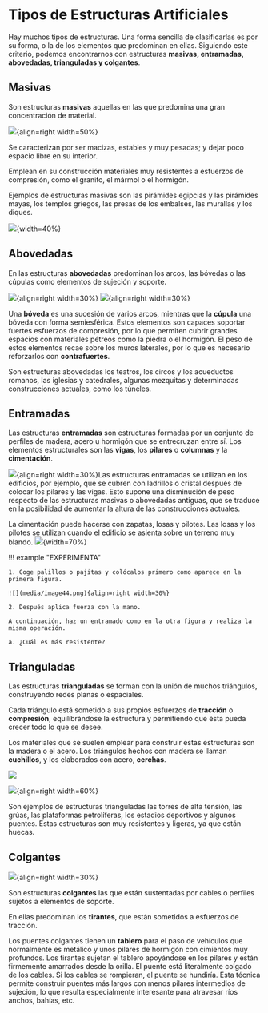 # Tipos de Estructuras Artificiales

Hay muchos tipos de estructuras. Una forma sencilla de clasificarlas es
por su forma, o la de los elementos que predominan en ellas. Siguiendo
este criterio, podemos encontrarnos con estructuras **masivas,
entramadas, abovedadas, trianguladas y colgantes**.

## Masivas

Son estructuras **masivas** aquellas en las que predomina una gran
concentración de material.

![](../media/image36.png){align=right width=50%}

Se caracterizan por ser macizas, estables y muy pesadas; y dejar poco
espacio libre en su interior.

Emplean en su construcción materiales muy
resistentes a esfuerzos de compresión, como el granito, el mármol o el
hormigón.

Ejemplos de estructuras masivas son las pirámides egipcias y las
pirámides mayas, los templos griegos, las presas de los embalses, las
murallas y los diques.

![](../media/image37.png){width=40%}


  
## Abovedadas

En las estructuras **abovedadas** predominan los arcos, las bóvedas o
las cúpulas como elementos de sujeción y soporte.

![](../media/image38.png){align=right width=30%}
![](../media/image39.jpeg){align=right width=30%}



Una **bóveda** es una sucesión de varios
arcos, mientras que la **cúpula** una bóveda con forma semiesférica.
Estos elementos son capaces soportar fuertes esfuerzos de compresión,
por lo que permiten cubrir grandes espacios con materiales pétreos como
la piedra o el hormigón. El peso de estos elementos recae sobre los
muros laterales, por lo que es necesario reforzarlos con
**contrafuertes**.

Son estructuras abovedadas los teatros, los circos y los acueductos
romanos, las iglesias y catedrales, algunas mezquitas y determinadas
construcciones actuales, como los túneles.

## Entramadas

Las estructuras **entramadas** son estructuras formadas por un conjunto
de perfiles de madera, acero u hormigón que se entrecruzan entre sí. Los
elementos estructurales son las **vigas**, los **pilares** o
**columnas** y la **cimentación**.

![](../media/image41.png){align=right width=30%}Las estructuras entramadas se utilizan en
los edificios, por ejemplo, que se cubren con ladrillos o cristal
después de colocar los pilares y las vigas. Esto supone una disminución
de peso respecto de las estructuras masivas o abovedadas antiguas, que
se traduce en la posibilidad de aumentar la altura de las construcciones
actuales.

La cimentación puede hacerse con zapatas, losas y
pilotes. Las losas y los pilotes se utilizan cuando el edificio se
asienta sobre un terreno muy blando.
![](../media/image42.png){width=70%}


!!! example "EXPERIMENTA"

    1. Coge palillos o pajitas y colócalos primero como aparece en la primera figura.

    ![](media/image44.png){align=right width=30%}

    2. Después aplica fuerza con la mano.
    
    A continuación, haz un entramado como en la otra figura y realiza la misma operación. 

    a. ¿Cuál es más resistente? 


## Trianguladas

Las estructuras **trianguladas** se forman con la unión de muchos
triángulos, construyendo redes planas o espaciales.

Cada triángulo está sometido a sus propios esfuerzos de **tracción** o
**compresión**, equilibrándose la estructura y permitiendo que ésta
pueda crecer todo lo que se desee.

Los materiales que se suelen emplear para construir estas estructuras
son la madera o el acero. Los triángulos hechos con madera se llaman
**cuchillos**, y los elaborados con acero, **cerchas**.

![](../media/image45.png)

![](../media/image46.png){align=right width=60%}

Son ejemplos de estructuras trianguladas
las torres de alta tensión, las grúas, las plataformas petrolíferas, los
estadios deportivos y algunos puentes. Estas estructuras son muy
resistentes y ligeras, ya que están huecas.

## Colgantes

![](../media/image48.png){align=right width=30%}

Son estructuras **colgantes** las que están sustentadas por cables o
perfiles sujetos a elementos de soporte.

En ellas predominan los **tirantes**, que están sometidos a esfuerzos de tracción.

Los puentes colgantes tienen un **tablero** para el paso de vehículos
que normalmente es metálico y unos pilares de hormigón con cimientos muy
profundos. Los tirantes sujetan el tablero apoyándose en los pilares y
están firmemente amarrados desde la orilla. El puente está literalmente
colgado de los cables. Si los cables se rompieran, el puente se
hundiría. Esta técnica permite construir puentes más largos con menos
pilares intermedios de sujeción, lo que resulta especialmente
interesante para atravesar ríos anchos, bahías, etc.